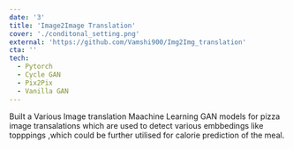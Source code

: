 ```yaml
---
date: '3'
title: 'Image2Image Translation'
cover: './conditonal_setting.png'
external: 'https://github.com/Vamshi900/Img2Img_translation'
cta: '' 
tech:
  - Pytorch
  - Cycle GAN 
  - Pix2Pix
  - Vanilla GAN
---
```


Built a Various Image translation Maachine Learning GAN models for pizza image transalations which are used to detect various embbedings like topppings ,which could be further utilised for calorie prediction of the meal.

